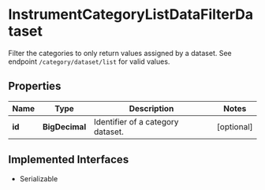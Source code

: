 

# InstrumentCategoryListDataFilterDataset

Filter the categories to only return values assigned by a dataset. See endpoint `/category/dataset/list` for valid values.

## Properties

Name | Type | Description | Notes
------------ | ------------- | ------------- | -------------
**id** | **BigDecimal** | Identifier of a category dataset. |  [optional]


## Implemented Interfaces

* Serializable


